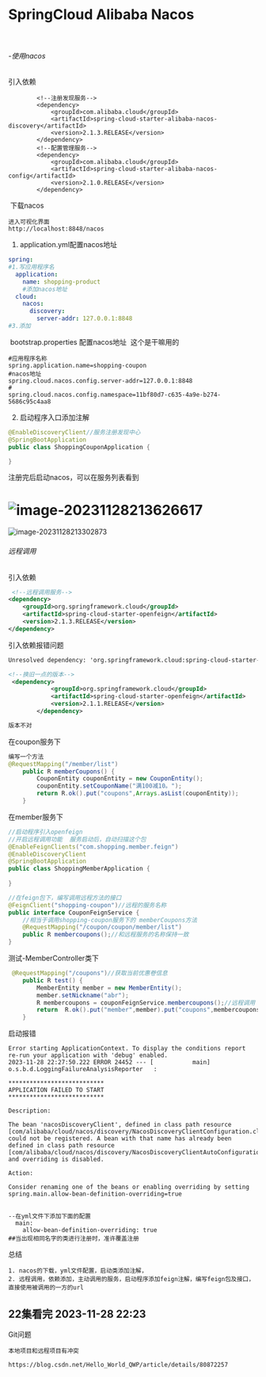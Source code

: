 # SpringCloud Alibaba Nacos



​		

###### -使用nacos

引入依赖

```
        <!--注册发现服务-->
        <dependency>
            <groupId>com.alibaba.cloud</groupId>
            <artifactId>spring-cloud-starter-alibaba-nacos-discovery</artifactId>
            <version>2.1.3.RELEASE</version>
        </dependency>
        <!--配置管理服务-->
        <dependency>
            <groupId>com.alibaba.cloud</groupId>
            <artifactId>spring-cloud-starter-alibaba-nacos-config</artifactId>
            <version>2.1.0.RELEASE</version>
        </dependency>
```

​		下载nacos

```
进入可视化界面
http://localhost:8848/nacos
```

1. application.yml配置nacos地址

```yaml
spring:
#1.写应用程序名
  application:
    name: shopping-product
    #添加nacos地址
  cloud:
    nacos:
      discovery:
        server-addr: 127.0.0.1:8848
#3.添加
```



​		bootstrap.properties 配置nacos地址 
​		这个是干嘛用的

```properties
#应用程序名称
spring.application.name=shopping-coupon
#nacos地址
spring.cloud.nacos.config.server-addr=127.0.0.1:8848
#
spring.cloud.nacos.config.namespace=11bf80d7-c635-4a9e-b274-5686c95c4aa8

```

2. 启动程序入口添加注解

```java
@EnableDiscoveryClient//服务注册发现中心
@SpringBootApplication
public class ShoppingCouponApplication {

}
```

注册完后启动nacos，可以在服务列表看到

![image-20231128213626617](E:\Code\Note\images\image-20231128213626617.png)
=======


![image-20231128213302873](E:\Code\Note\images\image-20231128213302873.png)



###### 远程调用

引入依赖

```xml
 <!--远程调用服务-->
<dependency>
    <groupId>org.springframework.cloud</groupId>
    <artifactId>spring-cloud-starter-openfeign</artifactId>
    <version>2.1.3.RELEASE</version>
</dependency>
```

引入依赖报错问题

```xml
Unresolved dependency: 'org.springframework.cloud:spring-cloud-starter-openfeign:jar:unknown'

<!--换旧一点的版本-->
 <dependency>
            <groupId>org.springframework.cloud</groupId>
            <artifactId>spring-cloud-starter-openfeign</artifactId>
            <version>2.1.1.RELEASE</version>
        </dependency>

版本不对
```

在coupon服务下

```java
编写一个方法
@RequestMapping("/member/list")
    public R memberCoupons() {
        CouponEntity couponEntity = new CouponEntity();
        couponEntity.setCouponName("满100减10。");
        return R.ok().put("coupons",Arrays.asList(couponEntity));
    }
```

在member服务下

```java
//启动程序引入openfeign
//开启远程调用功能  服务启动后，自动扫描这个包
@EnableFeignClients("com.shopping.member.feign")
@EnableDiscoveryClient
@SpringBootApplication
public class ShoppingMemberApplication {
    
}

//在feign包下，编写调用远程方法的接口
@FeignClient("shopping-coupon")//远程的服务名称
public interface CouponFeignService {
    //相当于调用shopping-coupon服务下的 memberCoupons方法
    @RequestMapping("/coupon/coupon/member/list")
    public R membercoupons();//和远程服务的名称保持一致
}
```

测试-MemberController类下

```java
 @RequestMapping("/coupons")//获取当前优惠卷信息
    public R test() {
        MemberEntity member = new MemberEntity();
        member.setNickname("abr");
        R membercoupons = couponFeignService.membercoupons();//远程调用
        return  R.ok().put("member",member).put("coupons",membercoupons.get("coupons"));
    }
```

启动报错

```
Error starting ApplicationContext. To display the conditions report re-run your application with 'debug' enabled.
2023-11-28 22:27:50.222 ERROR 24452 --- [           main] o.s.b.d.LoggingFailureAnalysisReporter   : 

***************************
APPLICATION FAILED TO START
***************************

Description:

The bean 'nacosDiscoveryClient', defined in class path resource [com/alibaba/cloud/nacos/discovery/NacosDiscoveryClientConfiguration.class], could not be registered. A bean with that name has already been defined in class path resource [com/alibaba/cloud/nacos/discovery/NacosDiscoveryClientAutoConfiguration.class] and overriding is disabled.

Action:

Consider renaming one of the beans or enabling overriding by setting spring.main.allow-bean-definition-overriding=true


--在yml文件下添加下面的配置
  main:
    allow-bean-definition-overriding: true
##当出现相同名字的类进行注册时，准许覆盖注册

```

总结

```
1. nacos的下载，yml文件配置，启动类添加注解，
2. 远程调用，依赖添加，主动调用的服务，启动程序添加feign注解，编写feign包及接口，直接使用被调用的一方的url
```



## 22集看完 2023-11-28 22:23



Git问题

```
本地项目和远程项目有冲突

https://blog.csdn.net/Hello_World_QWP/article/details/80872257

```

